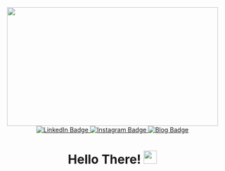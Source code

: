 
<!--
**gdrmunoz/gdrmunoz** is a ✨ _special_ ✨ repository because its `README.md` (this file) appears on your GitHub profile.

Here are some ideas to get you started:

- 🔭 I’m currently working on ...
- 🌱 I’m currently learning ...
- 👯 I’m looking to collaborate on ...
- 🤔 I’m looking for help with ...
- 💬 Ask me about ...
- 📫 How to reach me: ...
- 😄 Pronouns: ...
- ⚡ Fun fact: ...
-->


<div id="header" align="center">
  <img src="https://media3.giphy.com/media/4OAxDXv4RdUeg38JYi/giphy.gif?cid=ecf05e47w1bxb6jnt4tz3ngll1hzmxtl2jp3mozwx1wic8we&rid=giphy.gif&ct=g" width="480" height="270"/>
   
  <div id="badges">
    <a href="https://www.linkedin.com/in/guillermo-de-regil-mu%C3%B1oz/">
      <img src="https://img.shields.io/badge/LinkedIn-blue?style=for-the-badge&logo=linkedin&logoColor=white" alt="LinkedIn Badge"/>
    </a>
    <a href="https://www.instagram.com/de.regil/">
      <img src="https://img.shields.io/badge/Instagram-important?style=for-the-badge&logo=instagram&logoColor=white" alt="Instagram Badge"/>
    </a>
    <a href="#">
      <img src="https://img.shields.io/badge/blog-success?style=for-the-badge&logo=netlify&logoColor=white" alt="Blog Badge"/>
    </a>
  </div>
</div>

<div id="counter" align="center">
  <img src="https://komarev.com/ghpvc/?username=gdrmunoz&style=for-the-badge&color=1c2d70&label=CURRENT+VIEWS" alt=""/>

<h1>
  Hello There!
  <img src="https://media.giphy.com/media/hvRJCLFzcasrR4ia7z/giphy.gif" height="30px" width="30px"/>
</h1>
  
</div>
